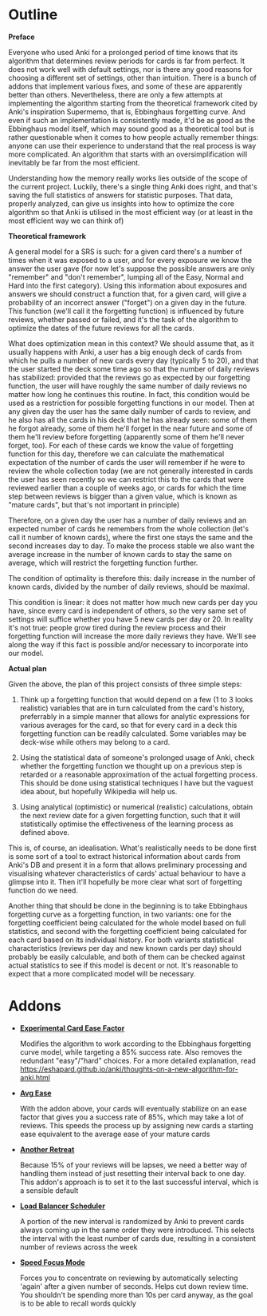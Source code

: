# Outline

**Preface**

Everyone who used Anki for a prolonged period of time knows that its algorithm that determines review periods for cards is far from perfect. It does not work well with default settings, nor is there any good reasons for choosing a different set of settings, other than intuition. There is a bunch of addons that implement various fixes, and some of these are apparently better than others. Nevertheless, there are only a few attempts at implementing the algorithm starting from the theoretical framework cited by Anki's inspiration Supermemo, that is, Ebbinghaus forgetting curve. And even if such an implementation is consistently made, it'd be as good as the Ebbinghaus model itself, which may sound good as a theoretical tool but is rather questionable when it comes to how people actually remember things: anyone can use their experience to understand that the real process is way more complicated. An algorithm that starts with an oversimplification will inevitably be far from the most efficient.

Understanding how the memory really works lies outside of the scope of the current project. Luckily, there's a single thing Anki does right, and that's saving the full statistics of answers for statistic purposes. That data, properly analyzed, can give us insights into how to optimize the core algorithm so that Anki is utilised in the most efficient way (or at least in the most efficient way we can think of)

**Theoretical framework**

A general model for a SRS is such: for a given card there's a number of times when it was exposed to a user, and for every exposure we know the answer the user gave (for now let's suppose the possible answers are only "remember" and "don't remember", lumping all of the Easy, Normal and Hard into the first category). Using this information about exposures and answers we should construct a function that, for a given card, will give a probability of an incorrect answer ("forget") on a given day in the future. This function (we'll call it the forgetting function) is influenced by future reviews, whether passed or failed, and it's the task of the algorithm to optimize the dates of the future reviews for all the cards.

What does optimization mean in this context? We should assume that, as it usually happens with Anki, a user has a big enough deck of cards from which he pulls a number of new cards every day (typically 5 to 20), and that the user started the deck some time ago so that the number of daily reviews has stabilized: provided that the reviews go as expected by our forgetting function, the user will have roughly the same number of daily reviews no matter how long he continues this routine. In fact, this condition would be used as a restriction for possible forgetting functions in our model. Then at any given day the user has the same daily number of cards to review, and he also has all the cards in his deck that he has already seen: some of them he forgot already, some of them he'll forget in the near future and some of them he'll review before forgetting (apparently some of them he'll never forget, too). For each of these cards we know the value of forgetting function for this day, therefore we can calculate the mathematical expectation of the number of cards the user will remember if he were to review the whole collection today (we are not generally interested in cards the user has seen recently so we can restrict this to the cards that were reviewed earlier than a couple of weeks ago, or cards for which the time step between reviews is bigger than a given value, which is known as "mature cards", but that's not important in principle)

Therefore, on a given day the user has a number of daily reviews and an expected number of cards he remembers from the whole collection (let's call it number of known cards), where the first one stays the same and the second increases day to day. To make the process stable we also want the average increase in the number of known cards to stay the same on average, which will restrict the forgetting function further.

The condition of optimality is therefore this: daily increase in the number of known cards, divided by the number of daily reviews, should be maximal.

This condition is linear: it does not matter how much new cards per day you have, since every card is independent of others, so the very same set of settings will suffice whether you have 5 new cards per day or 20. In reality it's not true: people grow tired during the review process and their forgetting function will increase the more daily reviews they have. We'll see along the way if this fact is possible and/or necessary to incorporate into our model.

**Actual plan**

Given the above, the plan of this project consists of three simple steps:

1) Think up a forgetting function that would depend on a few (1 to 3 looks realistic) variables that are in turn calculated from the card's history, preferrably in a simple manner that allows for analytic expressions for various averages for the card, so that for every card in a deck this forgetting function can be readily calculated. Some variables may be deck-wise while others may belong to a card.

2) Using the statistical data of someone's prolonged usage of Anki, check whether the forgetting function we thought up on a previous step is retarded or a reasonable approximation of the actual forgetting process. This should be done using statistical techniques I have but the vaguest idea about, but hopefully Wikipedia will help us.

3) Using analytical (optimistic) or numerical (realistic) calculations, obtain the next review date for a given forgetting function, such that it will statistically optimise the effectiveness of the learning process as defined above.

This is, of course, an idealisation. What's realistically needs to be done first is some sort of a tool to extract historical information about cards from Anki's DB and present it in a form that allows preliminary processing and visualising whatever characteristics of cards' actual behaviour to have a glimpse into it. Then it'll hopefully be more clear what sort of forgetting function do we need.

Another thing that should be done in the beginning is to take Ebbinghaus forgetting curve as a forgetting function, in two variants: one for the forgetting coefficient being calculated for the whole model based on full statistics, and second with the forgetting coefficient being calculated for each card based on its individual history. For both variants statistical characteristics (reviews per day and new known cards per day) should probably be easily calculable, and both of them can be checked against actual statistics to see if this model is decent or not. It's reasonable to expect that a more complicated model will be necessary.


# Addons

* **[Experimental Card Ease Factor](https://github.com/eshapard/experimentalCardEaseFactor)**

   Modifies the algorithm to work according to the Ebbinghaus forgetting curve model, while targeting a 85% success rate. Also removes the redundant "easy"/"hard" choices. For a more detailed explanation, read https://eshapard.github.io/anki/thoughts-on-a-new-algorithm-for-anki.html
* **[Avg Ease](https://github.com/eshapard/Anki-avgEase)**

   With the addon above, your cards will eventually stabilize on an ease factor that gives you a success rate of 85%, which may take a lot of reviews. This speeds the process up by assigning new cards a starting ease equivalent to the average ease of your mature cards
* **[Another Retreat](https://ankiweb.net/shared/info/1481634779)**

   Because 15% of your reviews will be lapses, we need a better way of handling them instead of just resetting their interval back to one day. This addon's approach is to set it to the last successful interval, which is a sensible default
* **[Load Balancer Scheduler](https://ankiweb.net/shared/info/208879074)**

   A portion of the new interval is randomized by Anki to prevent cards always coming up in the same order they were introduced. This selects the interval with the least number of cards due, resulting in a consistent number of reviews across the week
* **[Speed Focus Mode](https://ankiweb.net/shared/info/1046608507)**

   Forces you to concentrate on reviewing by automatically selecting 'again' after a given number of seconds. Helps cut down review time. You shouldn't be spending more than 10s per card anyway, as the goal is to be able to recall words quickly
